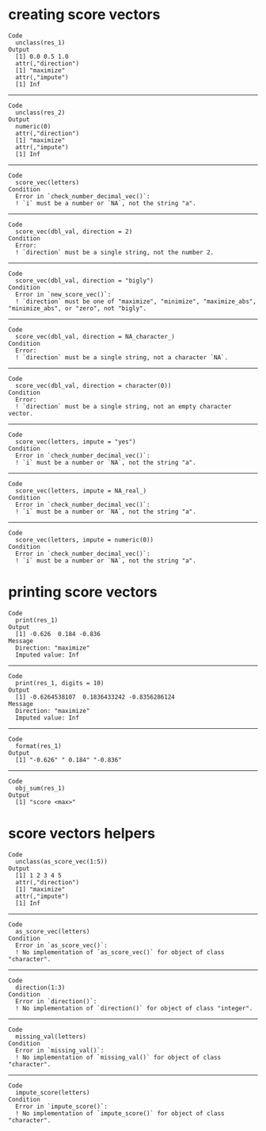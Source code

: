 # creating score vectors

    Code
      unclass(res_1)
    Output
      [1] 0.0 0.5 1.0
      attr(,"direction")
      [1] "maximize"
      attr(,"impute")
      [1] Inf

---

    Code
      unclass(res_2)
    Output
      numeric(0)
      attr(,"direction")
      [1] "maximize"
      attr(,"impute")
      [1] Inf

---

    Code
      score_vec(letters)
    Condition
      Error in `check_number_decimal_vec()`:
      ! `i` must be a number or `NA`, not the string "a".

---

    Code
      score_vec(dbl_val, direction = 2)
    Condition
      Error:
      ! `direction` must be a single string, not the number 2.

---

    Code
      score_vec(dbl_val, direction = "bigly")
    Condition
      Error in `new_score_vec()`:
      ! `direction` must be one of "maximize", "minimize", "maximize_abs", "minimize_abs", or "zero", not "bigly".

---

    Code
      score_vec(dbl_val, direction = NA_character_)
    Condition
      Error:
      ! `direction` must be a single string, not a character `NA`.

---

    Code
      score_vec(dbl_val, direction = character(0))
    Condition
      Error:
      ! `direction` must be a single string, not an empty character vector.

---

    Code
      score_vec(letters, impute = "yes")
    Condition
      Error in `check_number_decimal_vec()`:
      ! `i` must be a number or `NA`, not the string "a".

---

    Code
      score_vec(letters, impute = NA_real_)
    Condition
      Error in `check_number_decimal_vec()`:
      ! `i` must be a number or `NA`, not the string "a".

---

    Code
      score_vec(letters, impute = numeric(0))
    Condition
      Error in `check_number_decimal_vec()`:
      ! `i` must be a number or `NA`, not the string "a".

# printing score vectors

    Code
      print(res_1)
    Output
      [1] -0.626  0.184 -0.836
    Message
      Direction: "maximize"
      Imputed value: Inf

---

    Code
      print(res_1, digits = 10)
    Output
      [1] -0.6264538107  0.1836433242 -0.8356286124
    Message
      Direction: "maximize"
      Imputed value: Inf

---

    Code
      format(res_1)
    Output
      [1] "-0.626" " 0.184" "-0.836"

---

    Code
      obj_sum(res_1)
    Output
      [1] "score <max>"

# score vectors helpers

    Code
      unclass(as_score_vec(1:5))
    Output
      [1] 1 2 3 4 5
      attr(,"direction")
      [1] "maximize"
      attr(,"impute")
      [1] Inf

---

    Code
      as_score_vec(letters)
    Condition
      Error in `as_score_vec()`:
      ! No implementation of `as_score_vec()` for object of class "character".

---

    Code
      direction(1:3)
    Condition
      Error in `direction()`:
      ! No implementation of `direction()` for object of class "integer".

---

    Code
      missing_val(letters)
    Condition
      Error in `missing_val()`:
      ! No implementation of `missing_val()` for object of class "character".

---

    Code
      impute_score(letters)
    Condition
      Error in `impute_score()`:
      ! No implementation of `impute_score()` for object of class "character".

